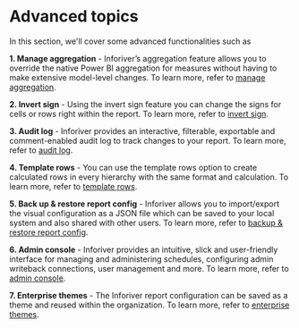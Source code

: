 # Advanced topics

In this section, we'll cover some advanced functionalities such as

**1. Manage aggregation** - Inforiver’s aggregation feature allows you to override the native Power BI aggregation for measures without having to make extensive model-level changes. To learn more, refer to [manage aggregation](manage-aggregations.md).

**2. Invert sign** - Using the invert sign feature you can change the signs for cells or rows right within the report. To learn more, refer to [invert sign](invert-sign.md).

**3. Audit log** - Inforiver provides an interactive, filterable, exportable and comment-enabled audit log to track changes to your report. To learn more, refer to [audit log](audit-log.md).

**4. Template rows** - You can use the template rows option to create calculated rows in every hierarchy with the same format and calculation. To learn more, refer to [template rows](../working-with-inforiver/2.-displaying-information/templates.md).

**5. Back up & restore report config** - Inforiver allows you to import/export the visual configuration as a JSON file which can be saved to your local system and also shared with other users. To learn more, refer to [backup & restore report config](export-and-import-reports-backup.md).

**6. Admin console** - Inforiver provides an intuitive, slick and user-friendly interface for managing and administering schedules​​, configuring admin writeback connections, user management and more. To learn more, refer to [admin console](broken-reference).

**7. Enterprise themes** - The Inforiver report configuration can be saved as a theme and reused within the organization. To learn more, refer to [enterprise themes](enterprise-themes.md).

